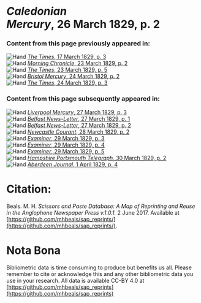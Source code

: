 # *Caledonian Mercury*, 26 March 1829, p. 2  
  
### Content from this page previously appeared in:  
![Hand](http://scissorsandpaste.net/wp-content/uploads/2017/06/smallhandpointer.png) [*The Times*, 17 March 1829, p. 3](https://mhbeals.github.io/sap_html/The-Times/The-Times-17-March-1829-p-3)  
![Hand](http://scissorsandpaste.net/wp-content/uploads/2017/06/smallhandpointer.png) [*Morning Chronicle*, 23 March 1829, p. 2](https://mhbeals.github.io/sap_html/Morning-Chronicle/Morning-Chronicle-23-March-1829-p-2)  
![Hand](http://scissorsandpaste.net/wp-content/uploads/2017/06/smallhandpointer.png) [*The Times*, 23 March 1829, p. 5](https://mhbeals.github.io/sap_html/The-Times/The-Times-23-March-1829-p-5)  
![Hand](http://scissorsandpaste.net/wp-content/uploads/2017/06/smallhandpointer.png) [*Bristol Mercury*, 24 March 1829, p. 2](https://mhbeals.github.io/sap_html/Bristol-Mercury/Bristol-Mercury-24-March-1829-p-2)  
![Hand](http://scissorsandpaste.net/wp-content/uploads/2017/06/smallhandpointer.png) [*The Times*, 24 March 1829, p. 3](https://mhbeals.github.io/sap_html/The-Times/The-Times-24-March-1829-p-3)  
  
### Content from this page subsequently appeared in:  
![Hand](http://scissorsandpaste.net/wp-content/uploads/2017/06/smallhandpointer.png) [*Liverpool Mercury*, 27 March 1829, p. 3](https://mhbeals.github.io/sap_html/Liverpool-Mercury/Liverpool-Mercury-27-March-1829-p-3)  
![Hand](http://scissorsandpaste.net/wp-content/uploads/2017/06/smallhandpointer.png) [*Belfast News-Letter*, 27 March 1829, p. 1](https://mhbeals.github.io/sap_html/Belfast-News-Letter/Belfast-News-Letter-27-March-1829-p-1)  
![Hand](http://scissorsandpaste.net/wp-content/uploads/2017/06/smallhandpointer.png) [*Belfast News-Letter*, 27 March 1829, p. 2](https://mhbeals.github.io/sap_html/Belfast-News-Letter/Belfast-News-Letter-27-March-1829-p-2)  
![Hand](http://scissorsandpaste.net/wp-content/uploads/2017/06/smallhandpointer.png) [*Newcastle Courant*, 28 March 1829, p. 2](https://mhbeals.github.io/sap_html/Newcastle-Courant/Newcastle-Courant-28-March-1829-p-2)  
![Hand](http://scissorsandpaste.net/wp-content/uploads/2017/06/smallhandpointer.png) [*Examiner*, 29 March 1829, p. 3](https://mhbeals.github.io/sap_html/Examiner/Examiner-29-March-1829-p-3)  
![Hand](http://scissorsandpaste.net/wp-content/uploads/2017/06/smallhandpointer.png) [*Examiner*, 29 March 1829, p. 4](https://mhbeals.github.io/sap_html/Examiner/Examiner-29-March-1829-p-4)  
![Hand](http://scissorsandpaste.net/wp-content/uploads/2017/06/smallhandpointer.png) [*Examiner*, 29 March 1829, p. 5](https://mhbeals.github.io/sap_html/Examiner/Examiner-29-March-1829-p-5)  
![Hand](http://scissorsandpaste.net/wp-content/uploads/2017/06/smallhandpointer.png) [*Hampshire Portsmouth Telegraph*, 30 March 1829, p. 2](https://mhbeals.github.io/sap_html/Hampshire-Portsmouth-Telegraph/Hampshire-Portsmouth-Telegraph-30-March-1829-p-2)  
![Hand](http://scissorsandpaste.net/wp-content/uploads/2017/06/smallhandpointer.png) [*Aberdeen Journal*, 1 April 1829, p. 4](https://mhbeals.github.io/sap_html/Aberdeen-Journal/Aberdeen-Journal-1-April-1829-p-4)  


# Citation: 

Beals. M. H. *Scissors and Paste Database: A Map of Reprinting and Reuse in the Anglophone Newspaper Press v.1.0.1.* 2 June 2017. Available at [https://github.com/mhbeals/sap_reprints/](https://github.com/mhbeals/sap_reprints/). 

# Nota Bona

Bibliometric data is time consuming to produce but benefits us all. Please remember to cite or acknowledge this and any other bibliometric data you use in your research. All data is available CC-BY 4.0 at [https://github.com/mhbeals/sap_reprints](https://github.com/mhbeals/sap_reprints)